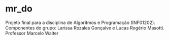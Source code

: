 mr_do
=====

Projeto final para a disciplina de Algoritmos e Programação (INF01202).
Componentes do grupo: Larissa Rozales Gonçalve e Lucas Rogério Masotti.
Professor Marcelo Walter
 

